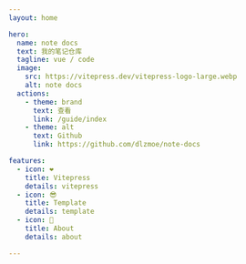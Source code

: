 ```yaml
---
layout: home

hero:
  name: note docs
  text: 我的笔记仓库
  tagline: vue / code
  image:
    src: https://vitepress.dev/vitepress-logo-large.webp
    alt: note docs
  actions:
    - theme: brand
      text: 查看
      link: /guide/index
    - theme: alt
      text: Github
      link: https://github.com/dlzmoe/note-docs

features:
  - icon: ❤️
    title: Vitepress
    details: vitepress
  - icon: 😎
    title: Template
    details: template
  - icon: 👾
    title: About
    details: about

---
```


<style>
.VPHero .text {
  font-size: 18px;
}

.VPImage {
  border-radius: 50%;
}

:root {
  --vp-home-hero-name-color: transparent;
  --vp-home-hero-name-background: -webkit-linear-gradient(120deg, #bd34fe 30%, #41d1ff);
  --vp-home-hero-image-background-image: linear-gradient(-45deg, #bd34fe 50%, #47caff 50%);
  --vp-home-hero-image-filter: blur(40px);
}

@media (min-width: 640px) {
  :root {
    --vp-home-hero-image-filter: blur(56px);
  }
}

@media (min-width: 960px) {
  :root {
    --vp-home-hero-image-filter: blur(72px);
  }
}
</style>